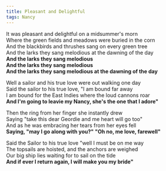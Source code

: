 ```yaml
---
title: Pleasant and Delightful
tags: Nancy
---
```


It was pleasant and delightful on a midsummer's morn  
Where the green fields and meadows were buried in the corn  
And the blackbirds and thrushes sang on every green tree  
And the larks they sang melodious at the dawning of the day  
**And the larks they sang melodious  
And the larks they sang melodious  
And the larks they sang melodious at the dawning of the day**

Well a sailor and his true love were out walking one day  
Said the sailor to his true love, "I am bound far away  
I am bound for the East Indies where the loud cannons roar  
**And I'm going to leavie my Nancy, she's the one that I adore"**

Then the ring from her finger she instantly drew  
Saying "take this dear Geordie and me heart will go too"  
And as he was embracing her tears from her eyes fell  
**Saying, "may I go along with you?" "Oh no, me love, farewell"**  

Said the Sailor to his true love "well I must be on me way  
The topsails are hoisted, and the anchors are weighed  
Our big ship lies waiting for to sail on the tide  
**And if ever I return again, I will make you my bride"**